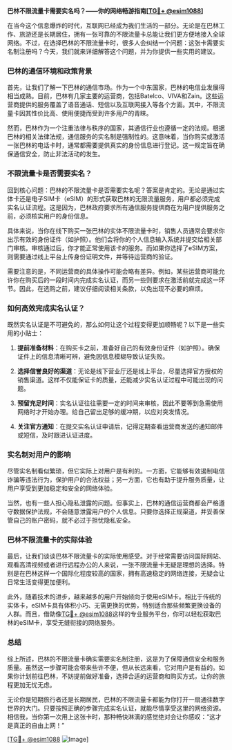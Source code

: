 **巴林不限流量卡需要实名吗？——你的网络畅游指南[[TG💪+ @esim1088](https://t.me/s/esim1088)]**

在当今这个信息爆炸的时代，互联网已经成为我们生活的一部分。无论是在巴林工作、旅游还是长期居住，拥有一张可靠的不限流量卡总能让我们更方便地接入全球网络。不过，在选择巴林的不限流量卡时，很多人会纠结一个问题：这张卡需要实名制注册吗？今天，我们就来详细解答这个问题，并为你提供一些实用的建议。

### 巴林的通信环境和政策背景

首先，让我们了解一下巴林的通信市场。作为一个中东国家，巴林的电信业发展得相当成熟。目前，巴林有几家主要的运营商，包括Batelco、VIVA和Zain。这些运营商提供的服务覆盖了语音通话、短信以及互联网接入等各个方面。其中，不限流量卡因其性价比高、使用便捷而受到许多用户的青睐。

然而，巴林作为一个注重法律与秩序的国家，其通信行业也遵循一定的法规。根据巴林的相关法律法规，通信服务的实名制是强制性的。这意味着，当你购买或激活一张巴林的电话卡时，通常都需要提供真实的身份信息进行登记。这一规定旨在确保通信安全，防止非法活动的发生。

### 不限流量卡是否需要实名？

回到核心问题：巴林的不限流量卡是否需要实名呢？答案是肯定的。无论是通过实体卡还是电子SIM卡（eSIM）的形式获取巴林的无限流量服务，用户都必须完成实名认证流程。这是因为，巴林政府要求所有通信服务提供商在为用户提供服务之前，必须核实用户的身份信息。

具体来说，当你在线下购买一张巴林的实体不限流量卡时，销售人员通常会要求你出示有效的身份证件（如护照）。他们会将你的个人信息输入系统并提交给相关部门审核。审核通过后，你才能正常使用该卡的服务。而如果你选择了eSIM方案，则需要通过线上平台上传身份证明文件，并等待运营商的验证。

需要注意的是，不同运营商的具体操作可能会略有差异。例如，某些运营商可能允许你在购买后的一段时间内完成实名认证，而另一些则要求在激活前就完成这一环节。因此，在选购之前，建议仔细阅读相关条款，以免出现不必要的麻烦。

### 如何高效完成实名认证？

既然实名认证是不可避免的，那么如何让这个过程变得更加顺畅呢？以下是一些实用的小贴士：

1. **提前准备材料**：在购买卡之前，准备好自己的有效身份证件（如护照）。确保证件上的信息清晰可辨，避免因信息模糊导致认证失败。
   
2. **选择信誉良好的渠道**：无论是线下营业厅还是线上平台，尽量选择官方授权的销售渠道。这样不仅能保证卡的质量，还能减少实名认证过程中可能出现的问题。

3. **预留充足时间**：实名认证往往需要一定的时间来审核，因此不要等到急需使用网络时才开始办理。给自己留出足够的缓冲期，以应对突发情况。

4. **关注官方通知**：在提交实名认证申请后，记得定期查看运营商发送的通知邮件或短信，及时跟进认证进度。

### 实名制对用户的影响

尽管实名制看似繁琐，但它实际上对用户是有利的。一方面，它能够有效遏制电信诈骗等违法行为，保护用户的合法权益；另一方面，它也有助于提升服务质量，让用户享受到更加稳定和安全的网络体验。

当然，也有一些人担心隐私泄露的问题。但事实上，巴林的通信运营商都会严格遵守数据保护法规，不会随意泄露用户的个人信息。只要你选择正规渠道，并妥善保管自己的账户密码，就不必过于担忧隐私安全。

### 巴林不限流量卡的实际体验

最后，让我们谈谈巴林不限流量卡的实际使用感受。对于经常需要访问国际网站、观看高清视频或者进行远程办公的人来说，一张不限流量卡无疑是理想的选择。特别是在巴林这样一个国际化程度较高的国家，拥有高速稳定的网络连接，无疑会让日常生活变得更加便利。

此外，随着技术的进步，越来越多的用户开始倾向于使用eSIM卡。相比于传统的实体卡，eSIM卡具有体积小巧、无需更换的优势，特别适合那些频繁更换设备的人群。而且，借助像[TG💪+ @esim1088](https://t.me/s/esim1088)这样的专业服务平台，你可以轻松获取巴林的eSIM卡，享受无缝衔接的网络服务。

### 总结

综上所述，巴林的不限流量卡确实需要实名制注册，这是为了保障通信安全和服务质量。虽然这一步骤可能会带来些许不便，但从长远来看，它对用户是有益的。如果你计划前往巴林，不妨提前做好准备，选择合适的运营商和购买方式，让你的旅程更加无忧无虑。

无论你是短期旅行者还是长期居民，巴林的不限流量卡都能为你打开一扇通往数字世界的大门。只要按照正确的步骤完成实名认证，就能尽情享受这里的网络资源。相信我，当你第一次用上这张卡时，那种畅快淋漓的感觉绝对会让你感叹：“这才是真正的自由上网！”

[[TG💪+ @esim1088](https://t.me/s/esim1088) ![Image](https://i.postimg.cc/4NQfJmqS/Snipaste-2025-05-13-00-14-12.png)]